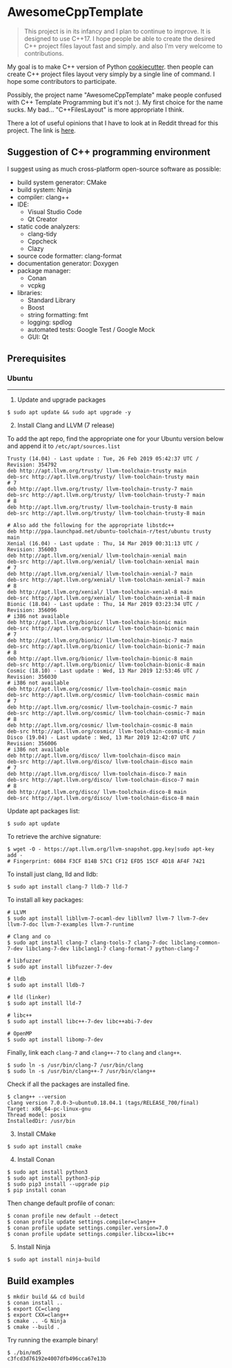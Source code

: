 # AwesomeCppTemplate

> This project is in its infancy and I plan to continue to improve. It is designed to use C++17. I hope people be able to create the desired C++ project files layout fast and simply. and also I'm very welcome to contributions.

My goal is to make C++ version of Python [cookiecutter](https://github.com/audreyr/cookiecutter). then people can create C++ project files layout very simply by a single line of command. I hope some contributors to participate.

Possibly, the project name "AwesomeCppTemplate" make people confused with C++ Template Programming but it's not :). My first choice for the name sucks. My bad... "C++FilesLayout" is more appropriate I think.

There a lot of useful opinions that I have to look at in Reddit thread for this project.
The link is [here](https://www.reddit.com/r/cpp/comments/b1u9fp/i_created_c17_cmake_conan_ninja_project_template/).

## Suggestion of C++ programming environment

I suggest using as much cross-platform open-source software as possible:

- build system generator: CMake
- build system: Ninja
- compiler: clang++
- IDE:
  - Visual Studio Code
  - ⁠Qt Creator
- static code analyzers:
  - clang-tidy
  - Cppcheck
  - Clazy
- source code formatter: clang-format
- documentation generator: Doxygen
- package manager:
  - ⁠Conan
  - ⁠vcpkg
- libraries:
  - Standard Library
  - Boost
  - string formatting: fmt
  - logging: spdlog
  - automated tests: Google Test / Google Mock
  - GUI: Qt

## Prerequisites

### Ubuntu
---

1. Update and upgrade packages

```shell
$ sudo apt update && sudo apt upgrade -y
```

2. Install Clang and LLVM (7 release)

To add the apt repo, find the appropriate one for your Ubuntu version below and append it to `/etc/apt/sources.list`
```
Trusty (14.04) - Last update : Tue, 26 Feb 2019 05:42:37 UTC / Revision: 354792
deb http://apt.llvm.org/trusty/ llvm-toolchain-trusty main
deb-src http://apt.llvm.org/trusty/ llvm-toolchain-trusty main
# 7 
deb http://apt.llvm.org/trusty/ llvm-toolchain-trusty-7 main
deb-src http://apt.llvm.org/trusty/ llvm-toolchain-trusty-7 main
# 8 
deb http://apt.llvm.org/trusty/ llvm-toolchain-trusty-8 main
deb-src http://apt.llvm.org/trusty/ llvm-toolchain-trusty-8 main

# Also add the following for the appropriate libstdc++
deb http://ppa.launchpad.net/ubuntu-toolchain-r/test/ubuntu trusty main
Xenial (16.04) - Last update : Thu, 14 Mar 2019 00:31:13 UTC / Revision: 356003
deb http://apt.llvm.org/xenial/ llvm-toolchain-xenial main
deb-src http://apt.llvm.org/xenial/ llvm-toolchain-xenial main
# 7
deb http://apt.llvm.org/xenial/ llvm-toolchain-xenial-7 main
deb-src http://apt.llvm.org/xenial/ llvm-toolchain-xenial-7 main
# 8
deb http://apt.llvm.org/xenial/ llvm-toolchain-xenial-8 main
deb-src http://apt.llvm.org/xenial/ llvm-toolchain-xenial-8 main
Bionic (18.04) - Last update : Thu, 14 Mar 2019 03:23:34 UTC / Revision: 356096
# i386 not available
deb http://apt.llvm.org/bionic/ llvm-toolchain-bionic main
deb-src http://apt.llvm.org/bionic/ llvm-toolchain-bionic main
# 7
deb http://apt.llvm.org/bionic/ llvm-toolchain-bionic-7 main
deb-src http://apt.llvm.org/bionic/ llvm-toolchain-bionic-7 main
# 8
deb http://apt.llvm.org/bionic/ llvm-toolchain-bionic-8 main
deb-src http://apt.llvm.org/bionic/ llvm-toolchain-bionic-8 main
Cosmic (18.10) - Last update : Wed, 13 Mar 2019 12:53:46 UTC / Revision: 356030
# i386 not available
deb http://apt.llvm.org/cosmic/ llvm-toolchain-cosmic main
deb-src http://apt.llvm.org/cosmic/ llvm-toolchain-cosmic main
# 7
deb http://apt.llvm.org/cosmic/ llvm-toolchain-cosmic-7 main
deb-src http://apt.llvm.org/cosmic/ llvm-toolchain-cosmic-7 main
# 8
deb http://apt.llvm.org/cosmic/ llvm-toolchain-cosmic-8 main
deb-src http://apt.llvm.org/cosmic/ llvm-toolchain-cosmic-8 main
Disco (19.04) - Last update : Wed, 13 Mar 2019 12:42:07 UTC / Revision: 356006
# i386 not available
deb http://apt.llvm.org/disco/ llvm-toolchain-disco main
deb-src http://apt.llvm.org/disco/ llvm-toolchain-disco main
# 7
deb http://apt.llvm.org/disco/ llvm-toolchain-disco-7 main
deb-src http://apt.llvm.org/disco/ llvm-toolchain-disco-7 main
# 8
deb http://apt.llvm.org/disco/ llvm-toolchain-disco-8 main
deb-src http://apt.llvm.org/disco/ llvm-toolchain-disco-8 main
```

Update apt packages list:
```shell
$ sudo apt update
```

To retrieve the archive signature:
```shell
$ wget -O - https://apt.llvm.org/llvm-snapshot.gpg.key|sudo apt-key add -
# Fingerprint: 6084 F3CF 814B 57C1 CF12 EFD5 15CF 4D18 AF4F 7421
```

To install just clang, lld and lldb:
```shell
$ sudo apt install clang-7 lldb-7 lld-7
```

To install all key packages:
```shell
# LLVM
$ sudo apt install libllvm-7-ocaml-dev libllvm7 llvm-7 llvm-7-dev llvm-7-doc llvm-7-examples llvm-7-runtime

# Clang and co
$ sudo apt install clang-7 clang-tools-7 clang-7-doc libclang-common-7-dev libclang-7-dev libclang1-7 clang-format-7 python-clang-7

# libfuzzer
$ sudo apt install libfuzzer-7-dev

# lldb
$ sudo apt install lldb-7

# lld (linker)
$ sudo apt install lld-7

# libc++
$ sudo apt install libc++-7-dev libc++abi-7-dev

# OpenMP
$ sudo apt install libomp-7-dev
```

Finally, link each `clang-7` and `clang++-7` to `clang` and `clang++`.
```shell
$ sudo ln -s /usr/bin/clang-7 /usr/bin/clang
$ sudo ln -s /usr/bin/clang++-7 /usr/bin/clang++
```

Check if all the packages are installed fine.
```shell
$ clang++ --version
clang version 7.0.0-3~ubuntu0.18.04.1 (tags/RELEASE_700/final)
Target: x86_64-pc-linux-gnu
Thread model: posix
InstalledDir: /usr/bin
```

3. Install CMake

```shell
$ sudo apt install cmake
```

4. Install Conan

```shell
$ sudo apt install python3
$ sudo apt install python3-pip
$ sudo pip3 install --upgrade pip
$ pip install conan
```
Then change default profile of conan:
```shell
$ conan profile new default --detect
$ conan profile update settings.compiler=clang++
$ conan profile update settings.compiler.version=7.0
$ conan profile update settings.compiler.libcxx=libc++
```

5. Install Ninja

```shell
$ sudo apt install ninja-build
```

## Build examples

```shell
$ mkdir build && cd build
$ conan install ..
$ export CC=clang
$ export CXX=clang++
$ cmake .. -G Ninja
$ cmake --build .
```

Try running the example binary!

```shell
$ ./bin/md5
c3fcd3d76192e4007dfb496cca67e13b
```
